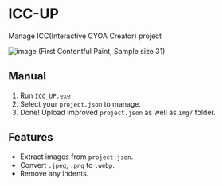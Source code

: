 # ICC-UP
Manage ICC(Interactive CYOA Creator) project

![image](https://github.com/DDadeA/ICC-UP/assets/44233195/92b350d8-0a1e-415b-bd4a-883d54df2b6d)
(First Contentful Paint, Sample size 31)

## Manual
1. Run [`ICC_UP.exe`](https://github.com/DDadeA/ICC-UP/releases)
2. Select your `project.json` to manage.
3. Done! Upload improved `project.json` as well as `img/` folder.

## Features
 - Extract images from `project.json`.
 - Convert `.jpeg`, `.png` to `.webp`.
 - Remove any indents.
